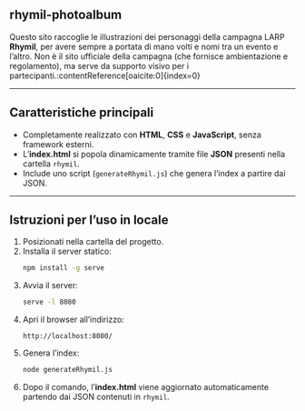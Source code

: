 ## rhymil-photoalbum

Questo sito raccoglie le illustrazioni dei personaggi della campagna LARP **Rhymil**, per avere sempre a portata di mano volti e nomi tra un evento e l’altro. Non è il sito ufficiale della campagna (che fornisce ambientazione e regolamento), ma serve da supporto visivo per i partecipanti.:contentReference[oaicite:0]{index=0}

---

## Caratteristiche principali

- Completamente realizzato con **HTML**, **CSS** e **JavaScript**, senza framework esterni.
- L’**index.html** si popola dinamicamente tramite file **JSON** presenti nella cartella `rhymil`.
- Include uno script (`generateRhymil.js`) che genera l’index a partire dai JSON.

---

## Istruzioni per l’uso in locale

1. Posizionati nella cartella del progetto.
2. Installa il server statico:
   ```bash
   npm install -g serve
   ```
3. Avvia il server:
   ```bash
   serve -l 8080
   ```
4. Apri il browser all’indirizzo:
   ```
   http://localhost:8080/
   ```
5. Genera l’index:
   ```bash
   node generateRhymil.js
   ```
6. Dopo il comando, l’**index.html** viene aggiornato automaticamente partendo dai JSON contenuti in `rhymil`.
